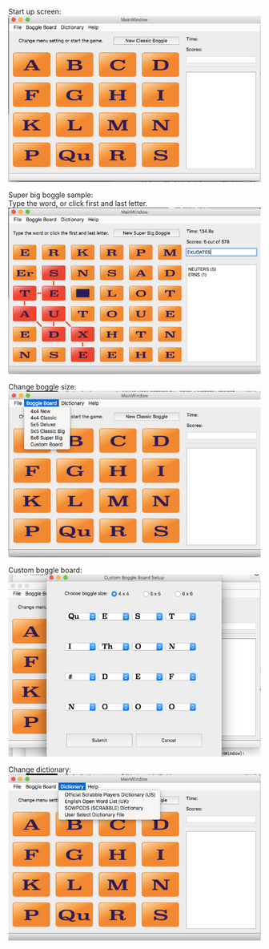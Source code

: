Start up screen:  
![](gui1.png)  
  
Super big boggle sample:  
Type the word, or click first and last letter.  
![](gui2.png)  
  
Change boggle size:  
![](menu1.png)

Custom boggle board:  
![](custom1.png)  
  
Change dictionary:  
![](menu2.png)  
  
